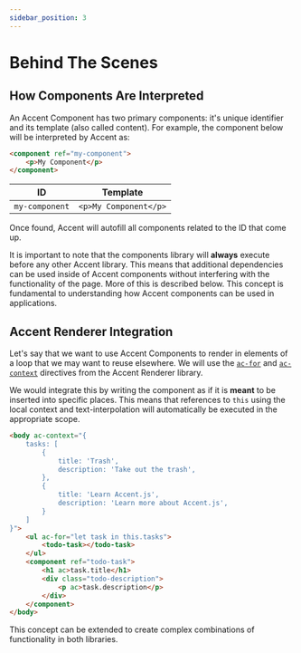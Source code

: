 ```yaml
---
sidebar_position: 3
---
```


# Behind The Scenes

## How Components Are Interpreted 

An Accent Component has two primary components: it's unique identifier and its template (also called content). For example, the component below will be interpreted by Accent as: 

```html
<component ref="my-component">
    <p>My Component</p>
</component>
```

| ID             | Template              |
| -------------- | --------------------- |
| `my-component` | `<p>My Component</p>` |

Once found, Accent will autofill all components related to the ID that come up. 

It is important to note that the components library will **always** execute before any other Accent library. This means that additional dependencies can be used inside of Accent components without interfering with the functionality of the page. More of this is described below. This concept is fundamental to understanding how Accent components can be used in applications.

## Accent Renderer Integration

Let's say that we want to use Accent Components to render in elements of a loop that we may want to reuse elsewhere. We will use the [`ac-for`](/docs/renderer/reference/ac-for) and [`ac-context`](/docs/renderer/reference/ac-context) directives from the Accent Renderer library.

We would integrate this by writing the component as if it is **meant** to be inserted into specific places. This means that references to `this` using the local context and text-interpolation will automatically be executed in the appropriate scope.

```html
<body ac-context="{ 
    tasks: [
        {
            title: 'Trash',
            description: 'Take out the trash',
        },
        {
            title: 'Learn Accent.js',
            description: 'Learn more about Accent.js',
        }
    ]
}">
    <ul ac-for="let task in this.tasks">
        <todo-task></todo-task>
    </ul>
    <component ref="todo-task">
        <h1 ac>task.title</h1>
        <div class="todo-description">
            <p ac>task.description</p>
        </div>
    </component>
</body>
```

This concept can be extended to create complex combinations of functionality in both libraries.